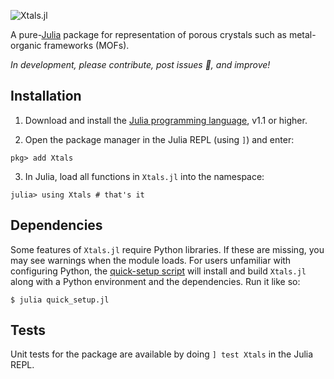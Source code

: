 ![Xtals.jl](assets/logo.jpg)

A pure-[Julia](https://julialang.org/) package for representation of porous
crystals such as metal-organic frameworks (MOFs).

*In development, please contribute, post issues 🐛, and improve!*

## Installation

1. Download and install the [Julia programming language](https://julialang.org/),
 v1.1 or higher.

2. Open the package manager in the Julia REPL (using `]`) and enter:

```
pkg> add Xtals
```

3. In Julia, load all functions in `Xtals.jl` into the namespace:

```
julia> using Xtals # that's it
```

## Dependencies

Some features of `Xtals.jl` require Python libraries.  If these are missing, you may see warnings when the module loads.  For users unfamiliar with configuring Python, the [quick-setup script](https://raw.githubusercontent.com/SimonEnsemble/Xtals.jl/master/quick_setup.jl) will install and build `Xtals.jl` along with a Python environment and the dependencies.  Run it like so:

```
$ julia quick_setup.jl
```

## Tests

Unit tests for the package are available by doing `] test Xtals` in the Julia REPL.
